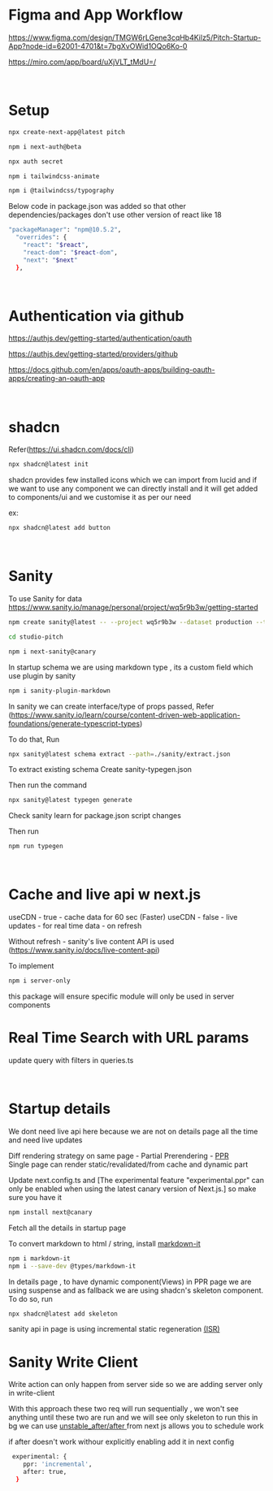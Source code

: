 # Figma and App Workflow
https://www.figma.com/design/TMGW6rLGene3cqHb4Kilz5/Pitch-Startup-App?node-id=62001-4701&t=7bgXvOWid1OQo6Ko-0

https://miro.com/app/board/uXjVLT_tMdU=/

</br>

# Setup
```bash
npx create-next-app@latest pitch
```
```bash
npm i next-auth@beta
```
```bash
npx auth secret
```
```bash
npm i tailwindcss-animate
```
```bash
npm i @tailwindcss/typography
```
Below code in package.json was added so that other dependencies/packages don't use other version of react like 18
```bash
"packageManager": "npm@10.5.2",
  "overrides": {
    "react": "$react",
    "react-dom": "$react-dom",
    "next": "$next"
  },
```
</br>

# Authentication via github

https://authjs.dev/getting-started/authentication/oauth

https://authjs.dev/getting-started/providers/github

https://docs.github.com/en/apps/oauth-apps/building-oauth-apps/creating-an-oauth-app

</br>

# shadcn
Refer(https://ui.shadcn.com/docs/cli)
```bash
npx shadcn@latest init
```
shadcn provides few installed icons which we can import from lucid and if we want to use any component we can directly install and it will get added to components/ui and we customise it as per our need

ex: 
```bash
npx shadcn@latest add button
```
</br>

# Sanity
To use Sanity for data
https://www.sanity.io/manage/personal/project/wq5r9b3w/getting-started

```bash
npm create sanity@latest -- --project wq5r9b3w --dataset production --template clean --typescript --output-path studio-pitch

cd studio-pitch

npm i next-sanity@canary
```
In startup schema we are using markdown type , its a custom field which use plugin by sanity
```bash
npm i sanity-plugin-markdown
```
In sanity we can create interface/type of props passed,
Refer (https://www.sanity.io/learn/course/content-driven-web-application-foundations/generate-typescript-types)

To do that, Run
```bash
npx sanity@latest schema extract --path=./sanity/extract.json
```
To extract existing schema
Create sanity-typegen.json

Then run the command
```bash
npx sanity@latest typegen generate
```
Check sanity learn for package.json script changes

Then run
```bash
npm run typegen
```
</br>

# Cache and live api w next.js

useCDN - true -  cache data for 60 sec (Faster)
useCDN - false - live updates - for real time data - on refresh

Without refresh - sanity's live content API is used
(https://www.sanity.io/docs/live-content-api)

To implement
```bash
npm i server-only
```
this package will ensure specific module will only be used in server components
</br>

# Real Time Search with URL params
update query with filters in queries.ts

</br>

# Startup details
We dont need live api here because we are not on details page all the time and need live updates 

Diff rendering strategy on same page - Partial Prerendering - [PPR](https://nextjs.org/docs/app/building-your-application/rendering/partial-prerendering) 
<br/>
Single page can render static/revalidated/from cache and dynamic part 

Update next.config.ts and
[The experimental feature "experimental.ppr" can only be enabled when using the latest canary version of Next.js.] so make sure you have it

```bash
npm install next@canary
```

Fetch all the details in startup page 

To convert markdown to html / string, install [markdown-it](https://www.npmjs.com/package/markdown-it)

```bash
npm i markdown-it
npm i --save-dev @types/markdown-it
```

In details page , to have dynamic component(Views) in PPR page we are using suspense and as fallback we are using shadcn's skeleton component. To do so, run

```bash
npx shadcn@latest add skeleton 
```
sanity api in page is using incremental static regeneration [(ISR)](https://nextjs.org/docs/pages/building-your-application/data-fetching/incremental-static-regeneration)
<br/>

# Sanity Write Client

Write action can only happen from server side so we are adding server only in write-client

 With this approach these two req will run sequentially , we won't see anything until these two are run and we will see only skeleton to run this in bg we can use [unstable_after/after ](https://nextjs.org/docs/app/api-reference/functions/after) from next js allows you to schedule work

if after doesn't work withour explicitly enabling add it in next config
```bash
 experimental: {
    ppr: 'incremental',
    after: true, 
  }
```